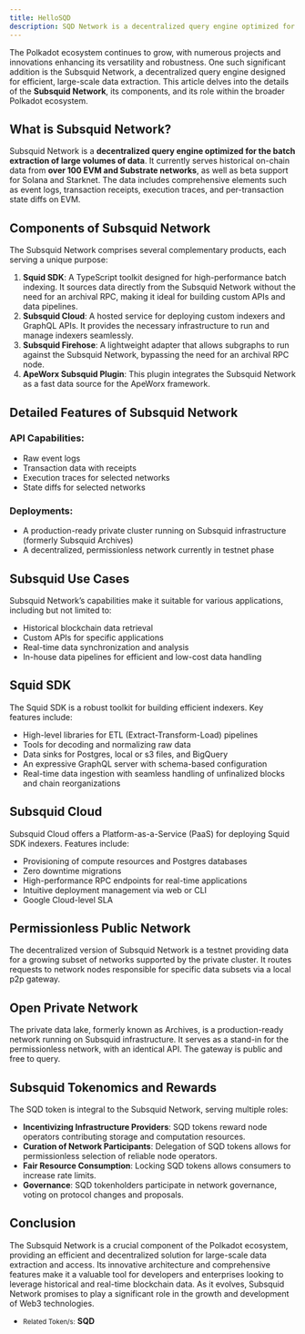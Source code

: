 ```yaml
---
title: HelloSQD
description: SQD Network is a decentralized query engine optimized for the batch extraction of large volumes of data.
---
```


The Polkadot ecosystem continues to grow, with numerous projects and innovations enhancing its versatility and robustness. One such significant addition is the Subsquid Network, a decentralized query engine designed for efficient, large-scale data extraction. This article delves into the details of the **Subsquid Network**, its components, and its role within the broader Polkadot ecosystem.

What is Subsquid Network?
-------------------------

Subsquid Network is a **decentralized query engine optimized for the batch extraction of large volumes of data**. It currently serves historical on-chain data from **over 100 EVM and Substrate networks**, as well as beta support for Solana and Starknet. The data includes comprehensive elements such as event logs, transaction receipts, execution traces, and per-transaction state diffs on EVM.

Components of Subsquid Network
------------------------------

The Subsquid Network comprises several complementary products, each serving a unique purpose:

1. **Squid SDK**: A TypeScript toolkit designed for high-performance batch indexing. It sources data directly from the Subsquid Network without the need for an archival RPC, making it ideal for building custom APIs and data pipelines.
2. **Subsquid Cloud**: A hosted service for deploying custom indexers and GraphQL APIs. It provides the necessary infrastructure to run and manage indexers seamlessly.
3. **Subsquid Firehose**: A lightweight adapter that allows subgraphs to run against the Subsquid Network, bypassing the need for an archival RPC node.
4. **ApeWorx Subsquid Plugin**: This plugin integrates the Subsquid Network as a fast data source for the ApeWorx framework.

Detailed Features of Subsquid Network
-------------------------------------

### **API Capabilities**:

- Raw event logs
- Transaction data with receipts
- Execution traces for selected networks
- State diffs for selected networks

### **Deployments**:

- A production-ready private cluster running on Subsquid infrastructure (formerly Subsquid Archives)
- A decentralized, permissionless network currently in testnet phase

Subsquid Use Cases
------------------

Subsquid Network’s capabilities make it suitable for various applications, including but not limited to:

- Historical blockchain data retrieval
- Custom APIs for specific applications
- Real-time data synchronization and analysis
- In-house data pipelines for efficient and low-cost data handling

Squid SDK
---------

The Squid SDK is a robust toolkit for building efficient indexers. Key features include:

- High-level libraries for ETL (Extract-Transform-Load) pipelines
- Tools for decoding and normalizing raw data
- Data sinks for Postgres, local or s3 files, and BigQuery
- An expressive GraphQL server with schema-based configuration
- Real-time data ingestion with seamless handling of unfinalized blocks and chain reorganizations

Subsquid Cloud
--------------

Subsquid Cloud offers a Platform-as-a-Service (PaaS) for deploying Squid SDK indexers. Features include:

- Provisioning of compute resources and Postgres databases
- Zero downtime migrations
- High-performance RPC endpoints for real-time applications
- Intuitive deployment management via web or CLI
- Google Cloud-level SLA

Permissionless Public Network
-----------------------------

The decentralized version of Subsquid Network is a testnet providing data for a growing subset of networks supported by the private cluster. It routes requests to network nodes responsible for specific data subsets via a local p2p gateway.

Open Private Network
--------------------

The private data lake, formerly known as Archives, is a production-ready network running on Subsquid infrastructure. It serves as a stand-in for the permissionless network, with an identical API. The gateway is public and free to query.

Subsquid Tokenomics and Rewards
-------------------------------

The SQD token is integral to the Subsquid Network, serving multiple roles:

- **Incentivizing Infrastructure Providers**: SQD tokens reward node operators contributing storage and computation resources.
- **Curation of Network Participants**: Delegation of SQD tokens allows for permissionless selection of reliable node operators.
- **Fair Resource Consumption**: Locking SQD tokens allows consumers to increase rate limits.
- **Governance**: SQD tokenholders participate in network governance, voting on protocol changes and proposals.

Conclusion
----------

The Subsquid Network is a crucial component of the Polkadot ecosystem, providing an efficient and decentralized solution for large-scale data extraction and access. Its innovative architecture and comprehensive features make it a valuable tool for developers and enterprises looking to leverage historical and real-time blockchain data. As it evolves, Subsquid Network promises to play a significant role in the growth and development of Web3 technologies.

- <small>Related Token/s:</small> **SQD**

